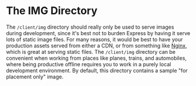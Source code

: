 # The IMG Directory

The `/client/img` directory should really only be used to serve images during development, since it's best not to burden Express by having it serve lots of static image files. For many reasons, it would be best to have your production assets served from either a CDN, or from something like [Nginx](http://wiki.nginx.org/Main), which is great at serving static files. The `/client/img` directory can be convenient when working from places like planes, trains, and automobiles, where being productive offline requires you to work in a purely local development environment. By default, this directory contains a sample "for placement only" image.